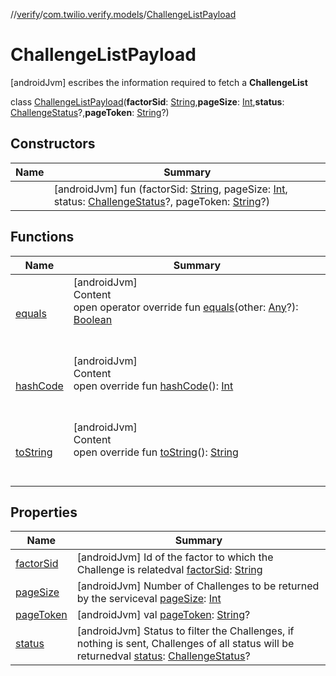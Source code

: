 //[verify](../../index.md)/[com.twilio.verify.models](../index.md)/[ChallengeListPayload](index.md)



# ChallengeListPayload  
 [androidJvm] escribes the information required to fetch a **ChallengeList**  
  
class [ChallengeListPayload](index.md)(**factorSid**: [String](https://kotlinlang.org/api/latest/jvm/stdlib/kotlin/-string/index.html),**pageSize**: [Int](https://kotlinlang.org/api/latest/jvm/stdlib/kotlin/-int/index.html),**status**: [ChallengeStatus](../-challenge-status/index.md)?,**pageToken**: [String](https://kotlinlang.org/api/latest/jvm/stdlib/kotlin/-string/index.html)?)   


## Constructors  
  
|  Name|  Summary| 
|---|---|
| [<init>](-init-.md)|  [androidJvm] fun [<init>](-init-.md)(factorSid: [String](https://kotlinlang.org/api/latest/jvm/stdlib/kotlin/-string/index.html), pageSize: [Int](https://kotlinlang.org/api/latest/jvm/stdlib/kotlin/-int/index.html), status: [ChallengeStatus](../-challenge-status/index.md)?, pageToken: [String](https://kotlinlang.org/api/latest/jvm/stdlib/kotlin/-string/index.html)?)   <br>


## Functions  
  
|  Name|  Summary| 
|---|---|
| [equals](https://kotlinlang.org/api/latest/jvm/stdlib/kotlin/-any/equals.html)| [androidJvm]  <br>Content  <br>open operator override fun [equals](https://kotlinlang.org/api/latest/jvm/stdlib/kotlin/-any/equals.html)(other: [Any](https://kotlinlang.org/api/latest/jvm/stdlib/kotlin/-any/index.html)?): [Boolean](https://kotlinlang.org/api/latest/jvm/stdlib/kotlin/-boolean/index.html)  <br><br><br>
| [hashCode](https://kotlinlang.org/api/latest/jvm/stdlib/kotlin/-any/hash-code.html)| [androidJvm]  <br>Content  <br>open override fun [hashCode](https://kotlinlang.org/api/latest/jvm/stdlib/kotlin/-any/hash-code.html)(): [Int](https://kotlinlang.org/api/latest/jvm/stdlib/kotlin/-int/index.html)  <br><br><br>
| [toString](https://kotlinlang.org/api/latest/jvm/stdlib/kotlin/-any/to-string.html)| [androidJvm]  <br>Content  <br>open override fun [toString](https://kotlinlang.org/api/latest/jvm/stdlib/kotlin/-any/to-string.html)(): [String](https://kotlinlang.org/api/latest/jvm/stdlib/kotlin/-string/index.html)  <br><br><br>


## Properties  
  
|  Name|  Summary| 
|---|---|
| [factorSid](index.md#com.twilio.verify.models/ChallengeListPayload/factorSid/#/PointingToDeclaration/)|  [androidJvm] Id of the factor to which the Challenge is relatedval [factorSid](index.md#com.twilio.verify.models/ChallengeListPayload/factorSid/#/PointingToDeclaration/): [String](https://kotlinlang.org/api/latest/jvm/stdlib/kotlin/-string/index.html)   <br>
| [pageSize](index.md#com.twilio.verify.models/ChallengeListPayload/pageSize/#/PointingToDeclaration/)|  [androidJvm] Number of Challenges to be returned by the serviceval [pageSize](index.md#com.twilio.verify.models/ChallengeListPayload/pageSize/#/PointingToDeclaration/): [Int](https://kotlinlang.org/api/latest/jvm/stdlib/kotlin/-int/index.html)   <br>
| [pageToken](index.md#com.twilio.verify.models/ChallengeListPayload/pageToken/#/PointingToDeclaration/)|  [androidJvm] val [pageToken](index.md#com.twilio.verify.models/ChallengeListPayload/pageToken/#/PointingToDeclaration/): [String](https://kotlinlang.org/api/latest/jvm/stdlib/kotlin/-string/index.html)?   <br>
| [status](index.md#com.twilio.verify.models/ChallengeListPayload/status/#/PointingToDeclaration/)|  [androidJvm] Status to filter the Challenges, if nothing is sent, Challenges of all status will be returnedval [status](index.md#com.twilio.verify.models/ChallengeListPayload/status/#/PointingToDeclaration/): [ChallengeStatus](../-challenge-status/index.md)?   <br>

